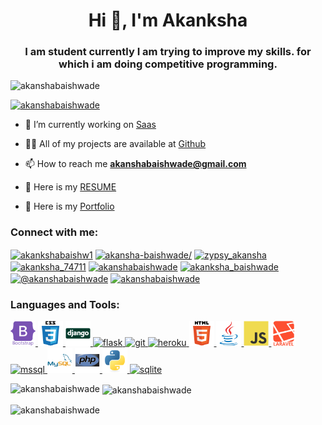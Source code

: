 <h1 align="center">Hi 👋, I'm Akanksha</h1>
<h3 align="center">I am student currently I am trying to improve my skills. for which i am doing competitive programming.</h3>

<p align="left"> <img src="https://komarev.com/ghpvc/?username=akanshabaishwade&label=Profile%20views&color=0e75b6&style=flat" alt="akanshabaishwade" /> </p>

<p align="left"> <a href="https://github.com/ryo-ma/github-profile-trophy"><img src="https://github-profile-trophy.vercel.app/?username=akanshabaishwade" alt="akanshabaishwade" /></a> </p>

- 🔭 I’m currently working on [Saas](https://github.com/akanshabaishwade/Eshop_django)

- 👨‍💻 All of my projects are available at [Github](https://github.com/akanshabaishwade)

- 📫 How to reach me **akanshabaishwade@gmail.com**

- 📄 Here is my [RESUME](https://drive.google.com/file/d/1ak58jCo7TAlxbn6nLAjvp8qWhOhE8ChS/view?usp=sharing)

- 📄 Here is my [Portfolio](https://akanshabaishwade.github.io/My__Portfolio/iPortfolio/index.html)


<h3 align="left">Connect with me:</h3>
<p align="left">
<a href="https://twitter.com/akankshabaishw1" target="blank"><img align="center" src="https://raw.githubusercontent.com/rahuldkjain/github-profile-readme-generator/master/src/images/icons/Social/twitter.svg" alt="akankshabaishw1" height="30" width="40" /></a>
<a href="https://linkedin.com/in/akansha-baishwade/" target="blank"><img align="center" src="https://raw.githubusercontent.com/rahuldkjain/github-profile-readme-generator/master/src/images/icons/Social/linked-in-alt.svg" alt="akansha-baishwade/" height="30" width="40" /></a>
<a href="https://instagram.com/zypsy_akansha" target="blank"><img align="center" src="https://raw.githubusercontent.com/rahuldkjain/github-profile-readme-generator/master/src/images/icons/Social/instagram.svg" alt="zypsy_akansha" height="30" width="40" /></a>
<a href="https://www.codechef.com/users/akanksha_74711" target="blank"><img align="center" src="https://cdn.jsdelivr.net/npm/simple-icons@3.1.0/icons/codechef.svg" alt="akanksha_74711" height="30" width="40" /></a>
<a href="https://www.hackerrank.com/akanshabaishwade" target="blank"><img align="center" src="https://raw.githubusercontent.com/rahuldkjain/github-profile-readme-generator/master/src/images/icons/Social/hackerrank.svg" alt="akanshabaishwade" height="30" width="40" /></a>
<a href="https://codeforces.com/profile/akanksha_baishwade" target="blank"><img align="center" src="https://cdn.jsdelivr.net/npm/simple-icons@3.0.1/icons/codeforces.svg" alt="akanksha_baishwade" height="30" width="40" /></a>
<a href="https://www.hackerearth.com/@akanshabaishwade" target="blank"><img align="center" src="https://raw.githubusercontent.com/rahuldkjain/github-profile-readme-generator/master/src/images/icons/Social/hackerearth.svg" alt="@akanshabaishwade" height="30" width="40" /></a>
<a href="https://auth.geeksforgeeks.org/user/akanshabaishwade" target="blank"><img align="center" src="https://raw.githubusercontent.com/rahuldkjain/github-profile-readme-generator/master/src/images/icons/Social/geeks-for-geeks.svg" alt="akanshabaishwade" height="30" width="40" /></a>
</p>

<h3 align="left">Languages and Tools:</h3>
<p align="left"> <a href="https://getbootstrap.com" target="_blank"> <img src="https://raw.githubusercontent.com/devicons/devicon/master/icons/bootstrap/bootstrap-plain-wordmark.svg" alt="bootstrap" width="40" height="40"/> </a> <a href="https://www.w3schools.com/css/" target="_blank"> <img src="https://raw.githubusercontent.com/devicons/devicon/master/icons/css3/css3-original-wordmark.svg" alt="css3" width="40" height="40"/> </a> <a href="https://www.djangoproject.com/" target="_blank"> <img src="https://raw.githubusercontent.com/devicons/devicon/master/icons/django/django-original.svg" alt="django" width="40" height="40"/> </a> <a href="https://flask.palletsprojects.com/" target="_blank"> <img src="https://www.vectorlogo.zone/logos/pocoo_flask/pocoo_flask-icon.svg" alt="flask" width="40" height="40"/> </a> <a href="https://git-scm.com/" target="_blank"> <img src="https://www.vectorlogo.zone/logos/git-scm/git-scm-icon.svg" alt="git" width="40" height="40"/> </a> <a href="https://heroku.com" target="_blank"> <img src="https://www.vectorlogo.zone/logos/heroku/heroku-icon.svg" alt="heroku" width="40" height="40"/> </a> <a href="https://www.w3.org/html/" target="_blank"> <img src="https://raw.githubusercontent.com/devicons/devicon/master/icons/html5/html5-original-wordmark.svg" alt="html5" width="40" height="40"/> </a> <a href="https://www.java.com" target="_blank"> <img src="https://raw.githubusercontent.com/devicons/devicon/master/icons/java/java-original.svg" alt="java" width="40" height="40"/> </a> <a href="https://developer.mozilla.org/en-US/docs/Web/JavaScript" target="_blank"> <img src="https://raw.githubusercontent.com/devicons/devicon/master/icons/javascript/javascript-original.svg" alt="javascript" width="40" height="40"/> </a> <a href="https://laravel.com/" target="_blank"> <img src="https://raw.githubusercontent.com/devicons/devicon/master/icons/laravel/laravel-plain-wordmark.svg" alt="laravel" width="40" height="40"/> </a> <a href="https://www.microsoft.com/en-us/sql-server" target="_blank"> <img src="https://www.svgrepo.com/show/303229/microsoft-sql-server-logo.svg" alt="mssql" width="40" height="40"/> </a> <a href="https://www.mysql.com/" target="_blank"> <img src="https://raw.githubusercontent.com/devicons/devicon/master/icons/mysql/mysql-original-wordmark.svg" alt="mysql" width="40" height="40"/> </a> <a href="https://www.php.net" target="_blank"> <img src="https://raw.githubusercontent.com/devicons/devicon/master/icons/php/php-original.svg" alt="php" width="40" height="40"/> </a> <a href="https://www.python.org" target="_blank"> <img src="https://raw.githubusercontent.com/devicons/devicon/master/icons/python/python-original.svg" alt="python" width="40" height="40"/> </a> <a href="https://www.sqlite.org/" target="_blank"> <img src="https://www.vectorlogo.zone/logos/sqlite/sqlite-icon.svg" alt="sqlite" width="40" height="40"/> </a> </p>

<p><img align="left" src="https://github-readme-stats.vercel.app/api/top-langs?username=akanshabaishwade&show_icons=true&locale=en&layout=compact" alt="akanshabaishwade" /></p>

<p>&nbsp;<img align="center" src="https://github-readme-stats.vercel.app/api?username=akanshabaishwade&show_icons=true&locale=en" alt="akanshabaishwade" /></p>

<p><img align="center" src="https://github-readme-streak-stats.herokuapp.com/?user=akanshabaishwade&" alt="akanshabaishwade" /></p>

